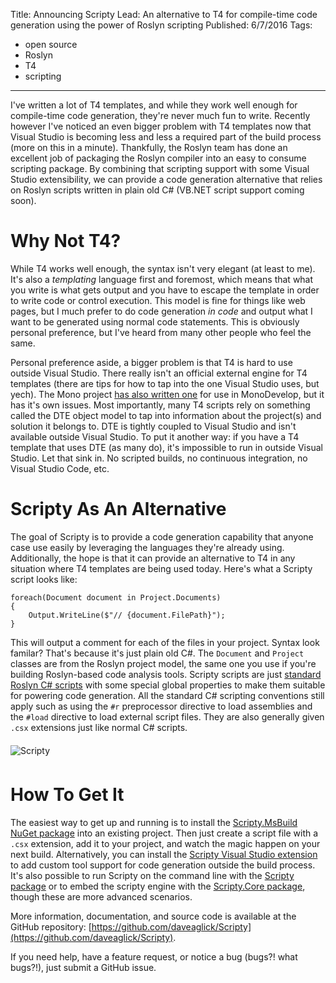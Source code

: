 Title: Announcing Scripty
Lead: An alternative to T4 for compile-time code generation using the power of Roslyn scripting
Published: 6/7/2016
Tags:
  - open source
  - Roslyn
  - T4
  - scripting
---
I've written a lot of T4 templates, and while they work well enough for compile-time code generation, they're never much fun to write. Recently however I've noticed an even bigger problem with T4 templates now that Visual Studio is becoming less and less a required part of the build process (more on this in a minute). Thankfully, the Roslyn team has done an excellent job of packaging the Roslyn compiler into an easy to consume scripting package. By combining that scripting support with some Visual Studio extensibility, we can provide a code generation alternative that relies on Roslyn scripts written in plain old C# (VB.NET script support coming soon).

# Why Not T4?

While T4 works well enough, the syntax isn't very elegant (at least to me). It's also a *templating* language first and foremost, which means that what you write is what gets output and you have to escape the template in order to write code or control execution. This model is fine for things like web pages, but I much prefer to do code generation *in code* and output what I want to be generated using normal code statements. This is obviously personal preference, but I've heard from many other people who feel the same.

Personal preference aside, a bigger problem is that T4 is hard to use outside Visual Studio. There really isn't an official external engine for T4 templates (there are tips for how to tap into the one Visual Studio uses, but yech). The Mono project [has also written one](https://www.nuget.org/packages/Mono.TextTemplating/) for use in MonoDevelop, but it has it's own issues. Most importantly, many T4 scripts rely on something called the DTE object model to tap into information about the project(s) and solution it belongs to. DTE is tightly coupled to Visual Studio and isn't available outside Visual Studio. To put it another way: if you have a T4 template that uses DTE (as many do), it's impossible to run in outside Visual Studio. Let that sink in. No scripted builds, no continuous integration, no Visual Studio Code, etc.

# Scripty As An Alternative

The goal of Scripty is to provide a code generation capability that anyone case use easily by leveraging the languages they're already using. Additionally, the hope is that it can provide an alternative to T4 in any situation where T4 templates are being used today. Here's what a Scripty script looks like:

```
foreach(Document document in Project.Documents)
{
    Output.WriteLine($"// {document.FilePath}");
}
```

This will output a comment for each of the files in your project. Syntax look familar? That's because it's just plain old C#. The `Document` and `Project` classes are from the Roslyn project model, the same one you use if you're building Roslyn-based code analysis tools. Scripty scripts are just [standard Roslyn C# scripts](https://github.com/dotnet/roslyn/wiki/Scripting-API-Samples) with some special global properties to make them suitable for powering code generation. All the standard C# scripting conventions still apply such as using the `#r` preprocessor directive to load assemblies and the  `#load` directive to load external script files. They are also generally given `.csx` extensions just like normal C# scripts.

<img src="/Content/posts/scripty.gif" alt="Scripty" class="img-responsive" style="margin-top: 6px; margin-bottom: 6px;">

# How To Get It

The easiest way to get up and running is to install the [Scripty.MsBuild NuGet package](https://www.nuget.org/packages/Scripty.MsBuild/) into an existing project. Then just create a script file with a `.csx` extension, add it to your project, and watch the magic happen on your next build. Alternatively, you can install the [Scripty Visual Studio extension](https://visualstudiogallery.msdn.microsoft.com/52c02bb2-1d79-476e-82fb-5abfbfe6b3e4) to add custom tool support for code generation outside the build process. It's also possible to run Scripty on the command line with the [Scripty package](https://www.nuget.org/packages/Scripty/) or to embed the scripty engine with the [Scripty.Core package](https://www.nuget.org/packages/Scripty.Core/), though these are more advanced scenarios.

More information, documentation, and source code is available at the GitHub repository: [https://github.com/daveaglick/Scripty](https://github.com/daveaglick/Scripty).

If you need help, have a feature request, or notice a bug (bugs?! what bugs?!), just submit a GitHub issue.